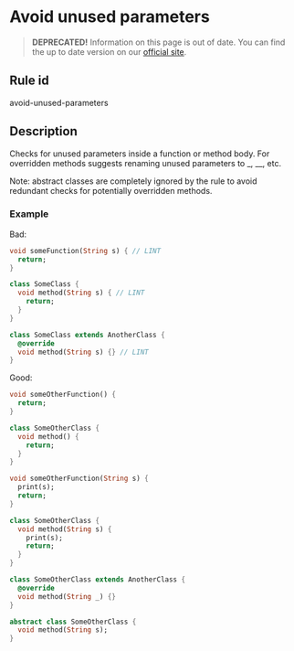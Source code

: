 # Avoid unused parameters

> **DEPRECATED!** Information on this page is out of date. You can find the up to date version on our [official site](https://dartcodemetrics.dev/docs/rules/common/avoid-unused-parameters).

## Rule id

avoid-unused-parameters

## Description

Checks for unused parameters inside a function or method body.
For overridden methods suggests renaming unused parameters to \_, \_\_, etc.

Note: abstract classes are completely ignored by the rule to avoid redundant checks for potentially overridden methods.

### Example

Bad:

```dart
void someFunction(String s) { // LINT
  return;
}

class SomeClass {
  void method(String s) { // LINT
    return;
  }
}

class SomeClass extends AnotherClass {
  @override
  void method(String s) {} // LINT
}
```

Good:

```dart
void someOtherFunction() {
  return;
}

class SomeOtherClass {
  void method() {
    return;
  }
}

void someOtherFunction(String s) {
  print(s);
  return;
}

class SomeOtherClass {
  void method(String s) {
    print(s);
    return;
  }
}

class SomeOtherClass extends AnotherClass {
  @override
  void method(String _) {}
}

abstract class SomeOtherClass {
  void method(String s);
}
```
